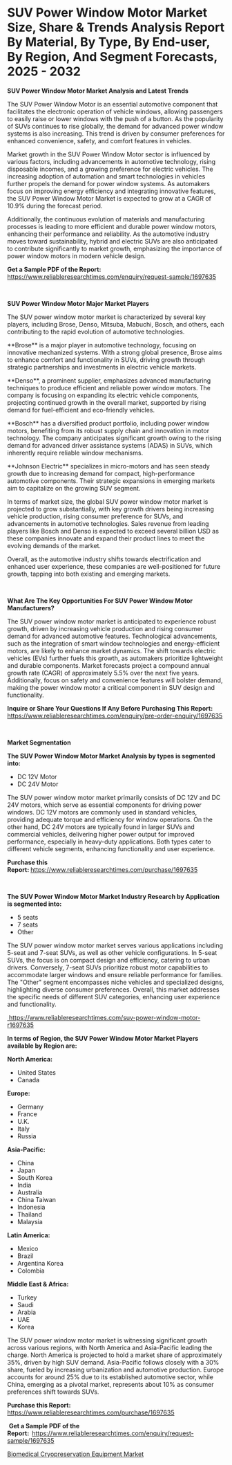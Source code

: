 <p><h1>SUV Power Window Motor Market Size, Share & Trends Analysis Report By Material, By Type, By End-user, By Region, And Segment Forecasts, 2025 - 2032</h1></p><p><strong>SUV Power Window Motor Market Analysis and Latest Trends</strong></p>
<p><p>The SUV Power Window Motor is an essential automotive component that facilitates the electronic operation of vehicle windows, allowing passengers to easily raise or lower windows with the push of a button. As the popularity of SUVs continues to rise globally, the demand for advanced power window systems is also increasing. This trend is driven by consumer preferences for enhanced convenience, safety, and comfort features in vehicles.</p><p>Market growth in the SUV Power Window Motor sector is influenced by various factors, including advancements in automotive technology, rising disposable incomes, and a growing preference for electric vehicles. The increasing adoption of automation and smart technologies in vehicles further propels the demand for power window systems. As automakers focus on improving energy efficiency and integrating innovative features, the SUV Power Window Motor Market is expected to grow at a CAGR of 10.9% during the forecast period. </p><p>Additionally, the continuous evolution of materials and manufacturing processes is leading to more efficient and durable power window motors, enhancing their performance and reliability. As the automotive industry moves toward sustainability, hybrid and electric SUVs are also anticipated to contribute significantly to market growth, emphasizing the importance of power window motors in modern vehicle design.</p></p>
<p><strong>Get a Sample PDF of the Report:&nbsp;</strong> <a href="https://www.reliableresearchtimes.com/enquiry/request-sample/1697635?utm_campaign=2199&utm_medium=2&utm_source=Github&utm_content=ia&utm_term=24032025&utm_id=suv-power-window-motor">https://www.reliableresearchtimes.com/enquiry/request-sample/1697635</a></p>
<p>&nbsp;</p>
<p><strong>SUV Power Window Motor Major Market Players</strong></p>
<p><p>The SUV power window motor market is characterized by several key players, including Brose, Denso, Mitsuba, Mabuchi, Bosch, and others, each contributing to the rapid evolution of automotive technologies. </p><p>**Brose** is a major player in automotive technology, focusing on innovative mechanized systems. With a strong global presence, Brose aims to enhance comfort and functionality in SUVs, driving growth through strategic partnerships and investments in electric vehicle markets.</p><p>**Denso**, a prominent supplier, emphasizes advanced manufacturing techniques to produce efficient and reliable power window motors. The company is focusing on expanding its electric vehicle components, projecting continued growth in the overall market, supported by rising demand for fuel-efficient and eco-friendly vehicles.</p><p>**Bosch** has a diversified product portfolio, including power window motors, benefiting from its robust supply chain and innovation in motor technology. The company anticipates significant growth owing to the rising demand for advanced driver assistance systems (ADAS) in SUVs, which inherently require reliable window mechanisms.</p><p>**Johnson Electric** specializes in micro-motors and has seen steady growth due to increasing demand for compact, high-performance automotive components. Their strategic expansions in emerging markets aim to capitalize on the growing SUV segment.</p><p>In terms of market size, the global SUV power window motor market is projected to grow substantially, with key growth drivers being increasing vehicle production, rising consumer preference for SUVs, and advancements in automotive technologies. Sales revenue from leading players like Bosch and Denso is expected to exceed several billion USD as these companies innovate and expand their product lines to meet the evolving demands of the market. </p><p>Overall, as the automotive industry shifts towards electrification and enhanced user experience, these companies are well-positioned for future growth, tapping into both existing and emerging markets.</p></p>
<p>&nbsp;</p>
<p><strong>What Are The Key Opportunities For SUV Power Window Motor Manufacturers?</strong></p>
<p><p>The SUV power window motor market is anticipated to experience robust growth, driven by increasing vehicle production and rising consumer demand for advanced automotive features. Technological advancements, such as the integration of smart window technologies and energy-efficient motors, are likely to enhance market dynamics. The shift towards electric vehicles (EVs) further fuels this growth, as automakers prioritize lightweight and durable components. Market forecasts project a compound annual growth rate (CAGR) of approximately 5.5% over the next five years. Additionally, focus on safety and convenience features will bolster demand, making the power window motor a critical component in SUV design and functionality.</p></p>
<p><strong>Inquire or Share Your Questions If Any Before Purchasing This Report:</strong> <a href="https://www.reliableresearchtimes.com/enquiry/pre-order-enquiry/1697635?utm_campaign=2199&utm_medium=2&utm_source=Github&utm_content=ia&utm_term=24032025&utm_id=suv-power-window-motor">https://www.reliableresearchtimes.com/enquiry/pre-order-enquiry/1697635</a></p>
<p>&nbsp;</p>
<p><strong>Market Segmentation</strong></p>
<p><strong>The SUV Power Window Motor Market Analysis by types is segmented into:</strong></p>
<p><ul><li>DC 12V Motor</li><li>DC 24V Motor</li></ul></p>
<p><p>The SUV power window motor market primarily consists of DC 12V and DC 24V motors, which serve as essential components for driving power windows. DC 12V motors are commonly used in standard vehicles, providing adequate torque and efficiency for window operations. On the other hand, DC 24V motors are typically found in larger SUVs and commercial vehicles, delivering higher power output for improved performance, especially in heavy-duty applications. Both types cater to different vehicle segments, enhancing functionality and user experience.</p></p>
<p><strong>Purchase this Report:&nbsp;</strong><a href="https://www.reliableresearchtimes.com/purchase/1697635?utm_campaign=2199&utm_medium=2&utm_source=Github&utm_content=ia&utm_term=24032025&utm_id=suv-power-window-motor">https://www.reliableresearchtimes.com/purchase/1697635</a></p>
<p>&nbsp;</p>
<p><strong>The SUV Power Window Motor Market Industry Research by Application is segmented into:</strong></p>
<p><ul><li>5 seats</li><li>7 seats</li><li>Other</li></ul></p>
<p><p>The SUV power window motor market serves various applications including 5-seat and 7-seat SUVs, as well as other vehicle configurations. In 5-seat SUVs, the focus is on compact design and efficiency, catering to urban drivers. Conversely, 7-seat SUVs prioritize robust motor capabilities to accommodate larger windows and ensure reliable performance for families. The "Other" segment encompasses niche vehicles and specialized designs, highlighting diverse consumer preferences. Overall, this market addresses the specific needs of different SUV categories, enhancing user experience and functionality.</p></p>
<p><a href="https://www.reliableresearchtimes.com/suv-power-window-motor-r1697635?utm_campaign=2199&utm_medium=2&utm_source=Github&utm_content=ia&utm_term=24032025&utm_id=suv-power-window-motor">&nbsp;https://www.reliableresearchtimes.com/suv-power-window-motor-r1697635</a></p>
<p><strong>In terms of Region, the SUV Power Window Motor Market Players available by Region are:</strong></p>
<p>
    <p> <strong> North America: </strong>
        <ul>
            <li>United States</li>
            <li>Canada</li>
        </ul>
        </p> 
    <p> <strong> Europe: </strong>
        <ul>
            <li>Germany</li>
            <li>France</li>
            <li>U.K.</li>
            <li>Italy</li>
            <li>Russia</li>
        </ul>
        </p> 
    <p> <strong> Asia-Pacific: </strong>
        <ul>
            <li>China</li>
            <li>Japan</li>
            <li>South Korea</li>
            <li>India</li>
            <li>Australia</li>
            <li>China Taiwan</li>
            <li>Indonesia</li>
            <li>Thailand</li>
            <li>Malaysia</li>
        </ul>
        </p> 
    <p> <strong> Latin America: </strong>
        <ul>
            <li>Mexico</li>
            <li>Brazil</li>
            <li>Argentina Korea</li>
            <li>Colombia</li>
        </ul>
        </p> 
    <p> <strong> Middle East & Africa: </strong>
        <ul>
            <li>Turkey</li>
            <li>Saudi</li>
            <li>Arabia</li>
            <li>UAE</li>
            <li>Korea</li>
        </ul>
    </p>
    </p>
<p><p>The SUV power window motor market is witnessing significant growth across various regions, with North America and Asia-Pacific leading the charge. North America is projected to hold a market share of approximately 35%, driven by high SUV demand. Asia-Pacific follows closely with a 30% share, fueled by increasing urbanization and automotive production. Europe accounts for around 25% due to its established automotive sector, while China, emerging as a pivotal market, represents about 10% as consumer preferences shift towards SUVs.</p></p>
<p><strong>Purchase this Report: </strong><a href="https://www.reliableresearchtimes.com/purchase/1697635?utm_campaign=2199&utm_medium=2&utm_source=Github&utm_content=ia&utm_term=24032025&utm_id=suv-power-window-motor">https://www.reliableresearchtimes.com/purchase/1697635</a></p>
<p>&nbsp;<strong>Get a Sample PDF of the Report:&nbsp;&nbsp;</strong><a href="https://www.reliableresearchtimes.com/enquiry/request-sample/1697635?utm_campaign=2199&utm_medium=2&utm_source=Github&utm_content=ia&utm_term=24032025&utm_id=suv-power-window-motor">https://www.reliableresearchtimes.com/enquiry/request-sample/1697635</a></p>
<p><strong></strong></p>
<p><p><a href="https://github.com/SamiaChowdhury801/Market-Research-Report-List-2/blob/main/biomedical-cryopreservation-equipment-market.md?utm_campaign=2199&utm_medium=2&utm_source=Github&utm_content=ia&utm_term=24032025&utm_id=suv-power-window-motor">Biomedical Cryopreservation Equipment Market</a></p></p>